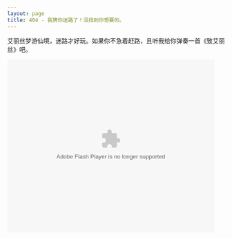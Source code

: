 ```yaml
---
layout: page
title: 404 - 我猜你迷路了！没找到你想要的。
---
```


艾丽丝梦游仙境，迷路才好玩。如果你不急着赶路，且听我给你弹奏一首《致艾丽丝》吧。

<object width="480" height="400" classid="clsid:d27cdb6e-ae6d-11cf-96b8-444553540000" codebase="http://download.macromedia.com/pub/shockwave/cabs/flash/swflash.cab#version=6,0,40,0"><param name="src" value="http://player.youku.com/player.php/sid/XMjAwNjQ5NjQ0/v.swf" /><param name="quality" value="high" /><embed width="480" height="400" type="application/x-shockwave-flash" src="http://player.youku.com/player.php/sid/XMjAwNjQ5NjQ0/v.swf" quality="high" /></object>